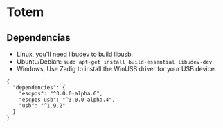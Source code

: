 # Totem

## Dependencias
- Linux, you'll need libudev to build libusb.
- Ubuntu/Debian: `sudo apt-get install build-essential libudev-dev`.
- Windows, Use Zadig to install the WinUSB driver for your USB device.

```
{
  "dependencies": {
    "escpos": "^3.0.0-alpha.6",
    "escpos-usb": "^3.0.0-alpha.4",
    "usb": "^1.9.2"
  }
}

```